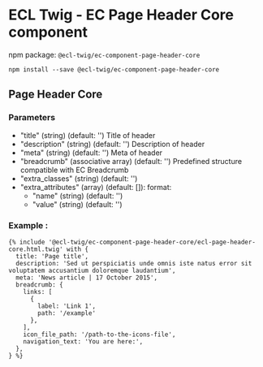 # ECL Twig - EC Page Header Core component

npm package: `@ecl-twig/ec-component-page-header-core`

```shell
npm install --save @ecl-twig/ec-component-page-header-core
```

## Page Header Core

### Parameters

- "title" (string) (default: '') Title of header
- "description" (string) (default: '') Description of header
- "meta" (string) (default: '') Meta of header
- "breadcrumb" (associative array) (default: '') Predefined structure compatible with EC Breadcrumb
- "extra_classes" (string) (default: '')
- "extra_attributes" (array) (default: []): format:
  - "name" (string) (default: '')
  - "value" (string) (default: '')

### Example :

<!-- prettier-ignore -->
```twig
{% include '@ecl-twig/ec-component-page-header-core/ecl-page-header-core.html.twig' with {  
  title: 'Page title',  
  description: 'Sed ut perspiciatis unde omnis iste natus error sit voluptatem accusantium doloremque laudantium',  
  meta: 'News article | 17 October 2015',  
  breadcrumb: {  
    links: [    
      {  
        label: 'Link 1',  
        path: '/example'  
      },  
    ],  
    icon_file_path: '/path-to-the-icons-file',  
    navigation_text: 'You are here:',  
  },  
} %}  
```
